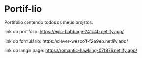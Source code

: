 # Portif-lio
Portifólio contendo todos os meus projetos.

link do portifólio: https://epic-babbage-241c4b.netlify.app/

link do formulário: https://clever-wescoff-f2e9eb.netlify.app/

link do langin page: https://romantic-hawking-07f876.netlify.app/
